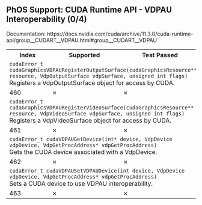 <h2>PhOS Support: CUDA Runtime API - VDPAU Interoperability (0/4)</h2>

<p>
Documentation: https://docs.nvidia.com/cuda/archive/11.3.0/cuda-runtime-api/group__CUDART__VDPAU.html#group__CUDART__VDPAU

<table>
<tr>
<th>Index</th>
<th>Supported</th>
<th>Test Passed</th>
</tr>

<tr>
<td colspan=3>
<code>cudaError_t cudaGraphicsVDPAURegisterOutputSurface(cudaGraphicsResource** resource, VdpOutputSurface vdpSurface, unsigned int flags)</code><br>
Registers a VdpOutputSurface object for access by CUDA.
</td>
</tr>
<tr>
<td>460</td>
<td>✗</td>
<td>✗</td>
</tr>

<tr>
<td colspan=3>
<code>cudaError_t cudaGraphicsVDPAURegisterVideoSurface(cudaGraphicsResource** resource, VdpVideoSurface vdpSurface, unsigned int flags)</code><br>
Registers a VdpVideoSurface object for access by CUDA.
</td>
</tr>
<tr>
<td>461</td>
<td>✗</td>
<td>✗</td>
</tr>

<tr>
<td colspan=3>
<code>cudaError_t cudaVDPAUGetDevice(int* device, VdpDevice vdpDevice, VdpGetProcAddress* vdpGetProcAddress)</code><br>
Gets the CUDA device associated with a VdpDevice.
</td>
</tr>
<tr>
<td>462</td>
<td>✗</td>
<td>✗</td>
</tr>

<tr>
<td colspan=3>
<code>cudaError_t cudaVDPAUSetVDPAUDevice(int device, VdpDevice vdpDevice, VdpGetProcAddress* vdpGetProcAddress)</code><br>
Sets a CUDA device to use VDPAU interoperability.
</td>
</tr>
<tr>
<td>463</td>
<td>✗</td>
<td>✗</td>
</tr>

</table>

